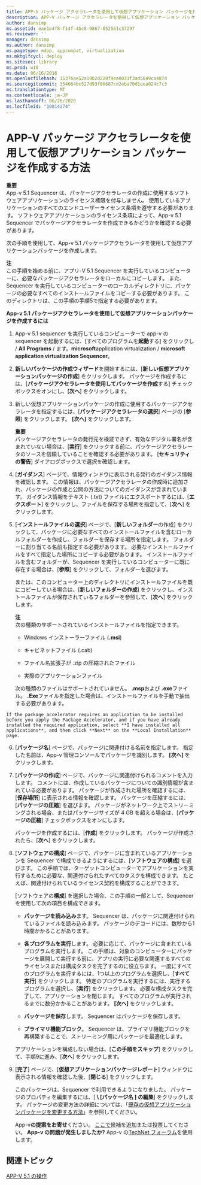 ```yaml
---
title: APP-V パッケージ アクセラレータを使用して仮想アプリケーション パッケージを作成する方法
description: APP-V パッケージ アクセラレータを使用して仮想アプリケーション パッケージを作成する方法
author: dansimp
ms.assetid: eae1e4f8-f14f-4bc8-9867-052561c37297
ms.reviewer: ''
manager: dansimp
ms.author: dansimp
ms.pagetype: mdop, appcompat, virtualization
ms.mktglfcycl: deploy
ms.sitesec: library
ms.prod: w10
ms.date: 06/16/2016
ms.openlocfilehash: 15376ae52a19b2d220f9ea0031f3ad5649ca487d
ms.sourcegitcommit: 354664bc527d93f80687cd2eba70d1eea024c7c3
ms.translationtype: MT
ms.contentlocale: ja-JP
ms.lasthandoff: 06/26/2020
ms.locfileid: "10814274"
---
```

# APP-V パッケージ アクセラレータを使用して仮想アプリケーション パッケージを作成する方法


**重要**  
App-v 5.1 Sequencer は、パッケージアクセラレータの作成に使用するソフトウェアアプリケーションのライセンス権限を付与しません。 使用しているアプリケーションのすべてのエンドユーザーライセンス条項を遵守する必要があります。 ソフトウェアアプリケーションのライセンス条項によって、App-v 5.1 Sequencer でパッケージアクセラレータを作成できるかどうかを確認する必要があります。



次の手順を使用して、App-v 5.1 パッケージアクセラレータを使用して仮想アプリケーションパッケージを作成します。

**注**  
この手順を始める前に、アプリ-V 5.1 Sequencer を実行しているコンピューターに、必要なパッケージアクセラレータをローカルにコピーします。 また、Sequencer を実行しているコンピューターのローカルディレクトリに、パッケージの必要なすべてのインストールファイルをコピーする必要があります。 このディレクトリは、この手順の手順5で指定する必要があります。



**App-v 5.1 パッケージアクセラレータを使用して仮想アプリケーションパッケージを作成するには**

1.  App-v 5.1 sequencer を実行しているコンピューターで app-v の sequencer を起動するには、[すべてのプログラムを**起動**する] をクリックし  /  **All Programs**  /  ます。**microsoft**application virtualization  /  **microsoft application virtualization Sequencer**。

2.  **新しいパッケージの作成ウィザード**を開始するには、[**新しい仮想アプリケーションパッケージの作成**] をクリックします。 パッケージを作成するには、[**パッケージアクセラレータを使用してパッケージを作成**する] チェックボックスをオンにし、[**次へ**] をクリックします。

3.  新しい仮想アプリケーションパッケージの作成に使用するパッケージアクセラレータを指定するには、[**パッケージアクセラレータの選択**] ページの [**参照**] をクリックします。 **[次へ]** をクリックします。

    **重要**  
    パッケージアクセラレータの発行元を検証できず、有効なデジタル署名が含まれていない場合は、[**実行**] をクリックする前に、パッケージアクセラレータのソースを信頼していることを確認する必要があります。 [**セキュリティの警告**] ダイアログボックスで選択を確認します。



4.  [**ガイダンス**] ページで、情報ウィンドウに表示される発行のガイダンス情報を確認します。 この情報は、パッケージアクセラレータの作成時に追加され、パッケージの作成と公開の方法についてのガイダンスが含まれています。 ガイダンス情報をテキスト (.txt) ファイルにエクスポートするには、[**エクスポート**] をクリックし、ファイルを保存する場所を指定して、[**次へ**] をクリックします。

5.  [**インストールファイルの選択**] ページで、[**新しいフォルダー**の作成] をクリックして、パッケージに必要なすべてのインストールファイルを含むローカルフォルダーを作成し、フォルダーを保存する場所を指定します。 フォルダーに割り当てる名前も指定する必要があります。 必要なインストールファイルをすべて指定した場所にコピーする必要があります。 インストールファイルを含むフォルダーが、Sequencer を実行しているコンピューターに既に存在する場合は、[**参照**] をクリックして、フォルダーを選びます。

    または、このコンピューター上のディレクトリにインストールファイルを既にコピーしている場合は、[**新しいフォルダーの作成**] をクリックし、インストールファイルが保存されているフォルダーを参照して、[**次へ**] をクリックします。

    **注**  
    次の種類のサポートされているインストールファイルを指定できます。

    -   Windows インストーラーファイル (**.msi**)

    -   キャビネットファイル (.cab)

    -   ファイル名拡張子が .zip の圧縮されたファイル

    -   実際のアプリケーションファイル

    次の種類のファイルはサポートされていません。 **.msp**および **.exe**ファイル。 **.Exe**ファイルを指定した場合は、インストールファイルを手動で抽出する必要があります。



~~~
If the package accelerator requires an application to be installed before you apply the Package Accelerator, and if you have already installed the required application, select **I have installed all applications**, and then click **Next** on the **Local Installation** page.
~~~

6. [**パッケージ名**] ページで、パッケージに関連付ける名前を指定します。 指定した名前は、App-v 管理コンソールでパッケージを識別します。 **[次へ]** をクリックします。

7. [**パッケージの作成**] ページで、パッケージに関連付けられるコメントを入力します。 コメントには、作成しているパッケージについての識別情報が含まれている必要があります。 パッケージが作成された場所を確認するには、[**保存場所**] に表示される情報を確認します。 パッケージを圧縮するには、[**パッケージの圧縮**] を選びます。 パッケージがネットワーク上でストリーミングされる場合、またはパッケージサイズが 4 GB を超える場合は、[**パッケージの圧縮**] チェックボックスをオンにします。

   パッケージを作成するには、[**作成**] をクリックします。 パッケージが作成されたら、[**次へ**] をクリックします。

8. [**ソフトウェアの構成**] ページで、パッケージに含まれているアプリケーションを Sequencer で構成できるようにするには、[**ソフトウェアの構成**] を選びます。 この手順では、ターゲットコンピューターでアプリケーションを実行するために必要な、関連付けられたすべてのタスクを構成できます。 たとえば、関連付けられているライセンス契約を構成することができます。

   [ソフトウェアの**構成**] を選択した場合、この手順の一部として、Sequencer を使用して次の項目を構成できます。

   -   **パッケージを読み込み**ます。 Sequencer は、パッケージに関連付けられているファイルを読み込みます。 パッケージのデコードには、数秒から1時間かかることがあります。

   -   **各プログラムを実行**します。 必要に応じて、パッケージに含まれているプログラムを実行します。 この手順は、対象のコンピューターにパッケージを展開して実行する前に、アプリの実行に必要な関連するすべてのライセンスまたは構成タスクを完了するのに役立ちます。 一度にすべてのプログラムを実行するには、1つ以上のプログラムを選択し、[**すべて実行**] をクリックします。 特定のプログラムを実行するには、実行するプログラムを選択し、[**実行**] をクリックします。 必要な構成タスクを完了して、アプリケーションを閉じます。 すべてのプログラムが実行されるまでに数分かかることがあります。 **[次へ]** をクリックします。

   -   **パッケージを保存**します。 Sequencer はパッケージを保存します。

   -   **プライマリ機能ブロック**。 Sequencer は、プライマリ機能ブロックを再構築することで、ストリーミング用にパッケージを最適化します。

   アプリケーションを構成しない場合は、[**この手順をスキップ**] をクリックして、手順9に進み、[**次へ**] をクリックします。

9. [**完了**] ページで、[**仮想アプリケーションパッケージレポート**] ウィンドウに表示される情報を確認した後、[**閉じる**] をクリックします。

   このパッケージは、Sequencer で利用できるようになりました。 パッケージのプロパティを編集するには、[ **\ [パッケージ名 \] の編集**] をクリックします。 パッケージの変更方法の詳細については、「[既存の仮想アプリケーションパッケージを変更する方法](how-to-modify-an-existing-virtual-application-package-beta.md)」を参照してください。

   App-v**の提案をお寄せ**ください。 [ここで](http://appv.uservoice.com/forums/280448-microsoft-application-virtualization)候補を追加または投票してください。 **App-v の問題が発生しましたか?** App-v の[TechNet フォーラム](https://social.technet.microsoft.com/Forums/home?forum=mdopappv)を使用します。

## 関連トピック


[APP-V 5.1 の操作](operations-for-app-v-51.md)









